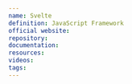 ```yaml
---
name: Svelte
definition: JavaScript Framework
official website:
repository:
documentation:
resources:
videos: 
tags:
---
```

